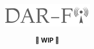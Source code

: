 <div align="center">
  <a href="https://dar-fi.com"><img src='./public/logo.png' alt="dar-fi.com" height="75" /></a>
  <h2>🚧 WIP 🚧</h2>
</div>
